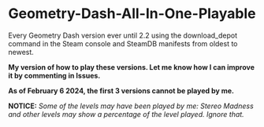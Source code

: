 # Geometry-Dash-All-In-One-Playable
Every Geometry Dash version ever until 2.2 using the download_depot command in the Steam console and SteamDB manifests from oldest to newest.

**My version of how to play these versions. Let me know how I can improve it by commenting in Issues.** 

**As of February 6 2024, the first 3 versions cannot be played by me.**

**NOTICE:** *Some of the levels may have been played by me: Stereo Madness and other levels may show a percentage of the level played. Ignore that.*
